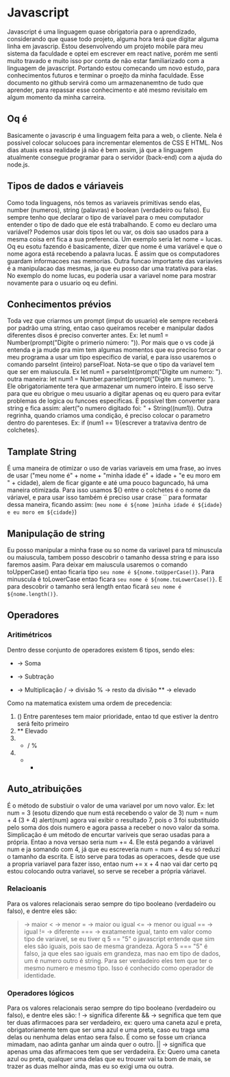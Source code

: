 # Javascript

Javascript é uma linguagem quase obrigatoria para o aprendizado, considerando que quase todo projeto, alguma hora terá que digitar alguma linha em javascrip. Estou desenvolvendo um projeto mobile para meu sistema da faculdade e optei em escrever em react native, porém me senti muito travado e muito isso por conta de não estar familiarizado com a linguagem de javascript. Portando estou comecando um novo estudo, para conhecimentos futuros e terminar o proejto da minha faculdade. Esse documento no github servirá como um armazenanemtno de tudo que aprender, para repassar esse conhecimento e até mesmo revisitalo em algum momento da minha carreira. 

## Oq é 

Basicamente o javascrip é uma linguagem feita para a web, o cliente. Nela é possivel colocar solucoes para incrementar elementos de CSS E HTML. Nos dias atuais essa realidade já não é bem assim, já que a linguagem atualmente consegue programar para o servidor (back-end) com a ajuda do node.js. 

## Tipos de dados e váriaveis 

Como toda linguagens, nós temos as variaveis primitivas sendo elas, number (numeros), string (palavras) e boolean (verdadeiro ou falso). Eu sempre tenho que declarar o tipo de variavel para o meu computador entender o tipo de dado que ele está trabalhando. E como eu declaro uma variável? Podemos usar dois tipos let ou var, os dois sao usados para a mesma coisa ent fica a sua preferencia. Um exemplo seria let nome = lucas. Oq eu esotu fazendo é basicamente, dizer que nome é uma variável e que o nome agora está recebendo a palavra lucas. É assim que os computadores guardam informacoes nas memorias. Outra funcao importante das variavies é a manipulacao das mesmas, ja que eu posso dar uma tratativa para elas. No exemplo do nome lucas, eu poderia usar a variavel nome para mostrar novamente para o usuario oq eu defini.

## Conhecimentos prévios

Toda vez que criarmos um prompt (imput do usuario) ele sempre receberá por padrão uma string, entao caso queiramos receber e manipular dados diferentes disos é preciso converter antes. Ex: let num1 = Number(prompt("Digite o primerio número: ")). Por mais que o vs code já entenda e ja mude pra mim tem algumas momentos que eu preciso forcar o meu programa a usar um tipo especifico de varial, e para isso usaremos o comando parseInt (inteiro) parseFloat. Nota-se que o tipo da variavel tem que ser em maiuscula. Ex let num1 = parseInt(prompt("Digite um numero: "). outra maneira: let num1 = Number.parseInt(prompt("Digite um numero: "). Ele obrigatoriamente tera que armazenar um numero inteiro. E isso serve para que eu obrigue o meu usuario a digitar apenas oq eu quero para evitar problemas de logica ou funcoes especificas. É possivel tbm converter para string e fica assim: alert("o numero digitado foi: " + String((num1)). Outra regrinha, quando criamos uma condição, é preciso colocar o parametro dentro do parenteses. Ex: if (num1 == 1){escrever a trataviva dentro de colchetes}. 

## Tamplate String

É uma maneira de otimizar o uso de varias variaveis em uma frase, ao inves de usar ("meu nome é" + nome + "minha idade é" + idade + "e eu moro em " + cidade), alem de ficar gigante e até uma pouco baguncado, há uma maneira otimizada. Para isso usamos ${} entre o colchetes é o nome da váriavel, e para usar isso também é preciso usar crase `` para formatar dessa maneira, ficando assim:  (`meu nome é ${nome }minha idade é ${idade} e eu moro em ${cidade}`)

## Manipulação de string

Eu posso manipular a minha frase ou so nome da variavel para td minuscula ou maiuscula, tambem posso descobrir o tamanho dessa string e para isso faremos aasim. Para deixar em maiuscula usaremos o comando toUpperCase() entao ficaria tipo `seu nome é ${nome.toUpperCase()}`. Para minuscula é toLowerCase entao ficara `seu nome é ${nome.toLowerCase()}`. E para descobrir o tamanho será length entao ficará `seu nome é ${nome.length()}`. 

## Operadores

### Aritimétricos 

Dentro desse conjunto de operadores existem 6 tipos, sendo eles: 
  + -> Soma
  - -> Subtração
  * -> Multiplicação
  / -> divisão
  % -> resto da divisão
  ** -> elevado

Como na matematica existem uma ordem de precedencia:
1. () Entre parenteses tem maior prioridade, entao td que estiver la dentro será feito primeiro
2. ** Elevado
3. * / %
4. + -
  
## Auto_atribuições

É o método de substiuir o valor de uma variavel por um novo valor. Ex: let num = 3 (esotu dizendo que num está recebendo o valor de 3)
                                                                       num = num + 4 (3 + 4)
                                                                       alert(num) agora vai exibir o resultado 7, pois o 3 foi substituido pelo soma dos dois numero                                                                        e agora passa a receber o novo valor da soma. 
Simplicação é um método de encurtar variveis que serao usadas para a própria. Entao a nova versao seria num += 4. Ele está pegando a váriavel num e ja somando com 4, já que eu escreveria num = num + 4 eu só reduzi o tamanho da escrita. E isto serve para todas as operacoes, desde que use a propria variavel para fazer isso, entao num += x + 4 nao vai dar certo pq estou colocando outra variavel, so serve se receber a própria váriavel. 

### Relacioanis

Para os valores relacionais serao sempre do tipo booleano (verdadeiro ou falso), e dentre eles são:
> -> maior
< -> menor
>= -> maior ou igual
<= -> menor ou igual
== -> igual
!= -> diferente
=== -> exatamente igual, tanto em valor como tipo de variavel, se eu tiver q 5 == "5" o javascript entende que sim eles são iguais, pois sao de mesma grandeza. Agora 5 === "5" é falso, ja que eles sao iguais em grandeza, mas nao em tipo de dados, um é numero outro é string. Para ser verdadeiro eles tem que ter o mesmo numero e mesmo tipo. Isso é conhecido como operador de identidade.

 ### Operadores lógicos

Para os valores relacionais serao sempre do tipo booleano (verdadeiro ou falso), e dentre eles são:
! -> significa diferente
&& -> segnifica que tem que ter duas afirmacoes para ser verdadeiro, ex: quero uma caneta azul e preta, obrigatoriamente tem que ser uma azul e uma preta, caso eu traga uma delas ou nenhuma delas entao sera falso. É como se fosse um crianca mimadam, nao adinta ganhar um ainda quer o outro.
|| -> significa que apenas uma das afirmacoes tem que ser verdadeira. Ex: Quero uma caneta azul ou preta, qualquer uma delas que eu trouxer vai ta bom de mais, se trazer as duas melhor ainda, mas eu so exigi uma ou outra. 
